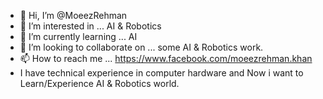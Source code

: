 - 👋 Hi, I’m @MoeezRehman
- 👀 I’m interested in ... AI & Robotics
- 🌱 I’m currently learning ... AI
- 💞️ I’m looking to collaborate on ... some AI & Robotics work. 
- 📫 How to reach me ... https://www.facebook.com/moeezrehman.khan 
- I have technical experience in computer hardware and Now i want to Learn/Experience AI & Robotics world. 
<!---
MoeezRehman/MoeezRehman is a ✨ special ✨ repository because its `README.md` (this file) appears on your GitHub profile.
You can click the Preview link to take a look at your changes.
--->
